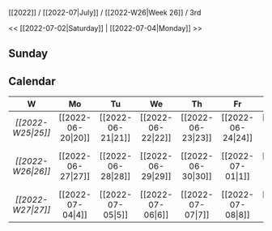 [[2022]] / [[2022-07|July]] / [[2022-W26|Week 26]] / 3rd

<< [[2022-07-02|Saturday]]  |  [[2022-07-04|Monday]]   >>︎

## Sunday


## Calendar
| W  | Mo | Tu | We | Th | Fr | Sa | Su |
|:--:|:--:|:--:|:--:|:--:|:--:|:--:|:--:|
| *[[2022-W25\|25]]* | [[2022-06-20\|20]] | [[2022-06-21\|21]] | [[2022-06-22\|22]] | [[2022-06-23\|23]] | [[2022-06-24\|24]] | [[2022-06-25\|25]] | [[2022-06-26\|26]] |
| *[[2022-W26\|26]]* | [[2022-06-27\|27]] | [[2022-06-28\|28]] | [[2022-06-29\|29]] | [[2022-06-30\|30]] | [[2022-07-01\|1]]  | [[2022-07-02\|2]]  | ==**[[2022-07-03\|3]]**==  |
| *[[2022-W27\|27]]* | [[2022-07-04\|4]]  | [[2022-07-05\|5]]  | [[2022-07-06\|6]]  | [[2022-07-07\|7]]  | [[2022-07-08\|8]]  | [[2022-07-09\|9]]  | [[2022-07-10\|10]] |

